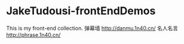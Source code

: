 # JakeTudousi-frontEndDemos
This is my front-end collection.
弹幕墙
http://danmu.1n40.cn/
名人名言
http://phrase.1n40.cn/
